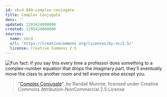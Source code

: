 ```yaml
---
id: xkcd.849-complex-conjugate
title: Complex Conjugate
desc: ''
updated: 1295424000000
created: 1295424000000
sources:
  name: xkcd
  url: 'https://creativecommons.org/licenses/by-nc/2.5/'
  license: Creative Commons 2.5
---
```

![Fun fact: if you say this every time a professor does something to a complex-number equation that drops the imaginary part, they'll eventually move the class to another room and tell everyone else except you.](https://imgs.xkcd.com/comics/complex_conjugate.png)
> "[Complex Conjugate](https://xkcd.com/849/)", by Randall Munroe, licensed under Creative Commons Attribution-NonCommercial 2.5 License
